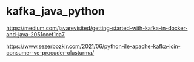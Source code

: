 # kafka_java_python

https://medium.com/javarevisited/getting-started-with-kafka-in-docker-and-java-2051ccef1ca7

https://www.sezerbozkir.com/2021/06/python-ile-apache-kafka-icin-consumer-ve-procuder-olusturma/
